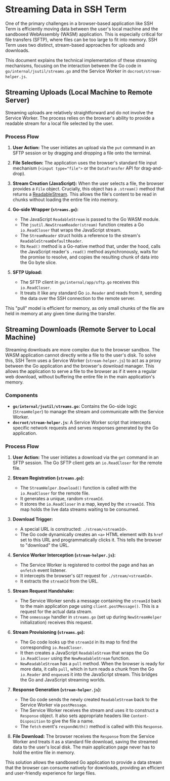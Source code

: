 # Streaming Data in SSH Term

One of the primary challenges in a browser-based application like SSH Term is efficiently moving data between the user's local machine and the sandboxed WebAssembly (WASM) application. This is especially critical for file transfers (SFTP), where files can be too large to fit into memory. SSH Term uses two distinct, stream-based approaches for uploads and downloads.

This document explains the technical implementation of these streaming mechanisms, focusing on the interaction between the Go code in `go/internal/jsutil/streams.go` and the Service Worker in `docroot/stream-helper.js`.

## Streaming Uploads (Local Machine to Remote Server)

Streaming uploads are relatively straightforward and do not involve the Service Worker. The process relies on the browser's ability to provide a readable stream for a local file selected by the user.

### Process Flow

1.  **User Action:** The user initiates an upload via the `put` command in an SFTP session or by dragging and dropping a file onto the terminal.

2.  **File Selection:** The application uses the browser's standard file input mechanism (`<input type="file">` or the `DataTransfer` API for drag-and-drop).

3.  **Stream Creation (JavaScript):** When the user selects a file, the browser provides a `File` object. Crucially, this object has a `.stream()` method that returns a [ReadableStream](https://developer.mozilla.org/en-US/docs/Web/API/ReadableStream). This allows the file's content to be read in chunks without loading the entire file into memory.

4.  **Go-side Wrapper (`streams.go`):**
    *   The JavaScript `ReadableStream` is passed to the Go WASM module.
    *   The `jsutil.NewStreamReader(stream)` function creates a Go `io.ReadCloser` that wraps the JavaScript stream.
    *   The `StreamReader` struct holds a reference to the stream's `ReadableStreamDefaultReader`.
    *   Its `Read()` method is a Go-native method that, under the hood, calls the JavaScript reader's `.read()` method asynchronously, waits for the promise to resolve, and copies the resulting chunk of data into the Go byte slice.

5.  **SFTP Upload:**
    *   The SFTP client in `go/internal/app/sftp.go` receives this `io.ReadCloser`.
    *   It treats it like any standard Go `io.Reader` and reads from it, sending the data over the SSH connection to the remote server.

This "pull" model is efficient for memory, as only small chunks of the file are held in memory at any given time during the transfer.

## Streaming Downloads (Remote Server to Local Machine)

Streaming downloads are more complex due to the browser sandbox. The WASM application cannot directly write a file to the user's disk. To solve this, SSH Term uses a Service Worker (`stream-helper.js`) to act as a proxy between the Go application and the browser's download manager. This allows the application to serve a file to the browser as if it were a regular web download, without buffering the entire file in the main application's memory.

### Components

*   **`go/internal/jsutil/streams.go`:** Contains the Go-side logic (`StreamHelper`) to manage the stream and communicate with the Service Worker.
*   **`docroot/stream-helper.js`:** A Service Worker script that intercepts specific network requests and serves responses generated by the Go application.

### Process Flow

1.  **User Action:** The user initiates a download via the `get` command in an SFTP session. The Go SFTP client gets an `io.ReadCloser` for the remote file.

2.  **Stream Registration (`streams.go`):**
    *   The `StreamHelper.Download()` function is called with the `io.ReadCloser` for the remote file.
    *   It generates a unique, random `streamId`.
    *   It stores the `io.ReadCloser` in a map, keyed by the `streamId`. This map holds the live data streams waiting to be consumed.

3.  **Download Trigger:**
    *   A special URL is constructed: `./stream/<streamId>`.
    *   The Go code dynamically creates an `<a>` HTML element with its `href` set to this URL and programmatically clicks it. This tells the browser to "download" the URL.

4.  **Service Worker Interception (`stream-helper.js`):**
    *   The Service Worker is registered to control the page and has an `onfetch` event listener.
    *   It intercepts the browser's `GET` request for `./stream/<streamId>`.
    *   It extracts the `streamId` from the URL.

5.  **Stream Request Handshake:**
    *   The Service Worker sends a message containing the `streamId` back to the main application page using `client.postMessage()`. This is a request for the actual data stream.
    *   The `onmessage` handler in `streams.go` (set up during `NewStreamHelper` initialization) receives this request.

6.  **Stream Provisioning (`streams.go`):**
    *   The Go code looks up the `streamId` in its map to find the corresponding `io.ReadCloser`.
    *   It then creates a JavaScript `ReadableStream` that wraps the Go `io.ReadCloser` using the `NewReadableStream` function.
    *   `NewReadableStream` has a `pull` method. When the browser is ready for more data, it calls `pull`, which in turn reads a chunk from the Go `io.Reader` and `enqueue`s it into the JavaScript stream. This bridges the Go and JavaScript streaming worlds.

7.  **Response Generation (`stream-helper.js`):**
    *   The Go code sends the newly created `ReadableStream` back to the Service Worker via `postMessage`.
    *   The Service Worker receives the stream and uses it to construct a `Response` object. It also sets appropriate headers like `Content-Disposition` to give the file a name.
    *   The `fetch` event's `respondWith()` method is called with this `Response`.

8.  **File Download:** The browser receives the `Response` from the Service Worker and treats it as a standard file download, saving the streamed data to the user's local disk. The main application page never has to hold the entire file in memory.

This solution allows the sandboxed Go application to provide a data stream that the browser can consume natively for downloads, providing an efficient and user-friendly experience for large files.
